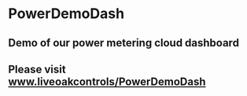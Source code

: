 # PowerDemoDash
## Demo of our power metering cloud dashboard
## Please visit www.liveoakcontrols/PowerDemoDash
